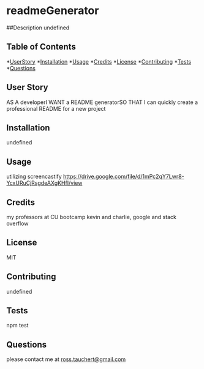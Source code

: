 # readmeGenerator

  ##Description
  undefined

  ## Table of Contents
  *[UserStory](#userStory)
  *[Installation](#installation)
  *[Usage](#usage)
  *[Credits](#credits)
  *[License](#license)
  *[Contributing](#contributing)
  *[Tests](#tests)
  *[Questions](#questions)
  
  ## User Story
  AS A developerI WANT a README generatorSO THAT I can quickly create a professional README for a new project

  ## Installation
  undefined

  ## Usage
  utilizing screencastify
  https://drive.google.com/file/d/1mPc2qY7Lwr8-YcxURuCjRsgdeAXgKHfI/view

  ## Credits
  my professors at CU bootcamp kevin and charlie, google and stack overflow

  ## License
  MIT

  ## Contributing
  undefined

  ## Tests
  npm test

  ## Questions
  please contact me at ross.tauchert@gmail.com

